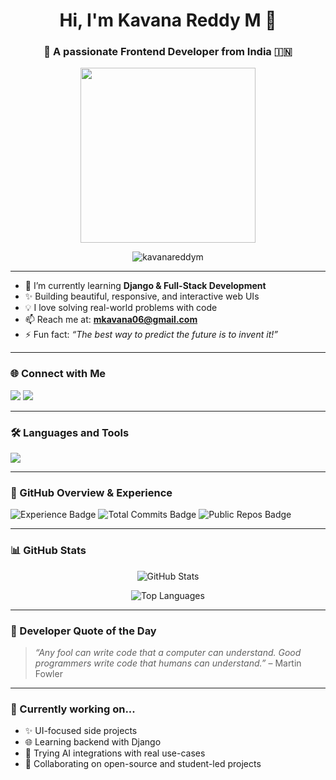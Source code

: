 <h1 align="center">Hi, I'm Kavana Reddy M 👋</h1>
<h3 align="center">🚀 A passionate Frontend Developer from India 🇮🇳</h3>

<div align="center">
  <img src="https://media.giphy.com/media/26tn33aiTi1jkl6H6/giphy.gif" width="280"/>
</div>

<p align="center"> 
  <img src="https://komarev.com/ghpvc/?username=kavanareddym&label=Profile%20views&color=0e75b6&style=flat" alt="kavanareddym" />
</p>

---

- 🌱 I’m currently learning **Django & Full-Stack Development**
- ✨ Building beautiful, responsive, and interactive web UIs
- 💡 I love solving real-world problems with code
- 📫 Reach me at: **mkavana06@gmail.com**
- ⚡ Fun fact: _“The best way to predict the future is to invent it!”_

---

### 🌐 Connect with Me
<p align="left">
  <a href="mailto:mkavana06@gmail.com"><img src="https://img.shields.io/badge/Gmail-D14836?style=flat&logo=gmail&logoColor=white"/></a>
  <a href="https://www.linkedin.com/in/kavanareddym"><img src="https://img.shields.io/badge/LinkedIn-0077B5?style=flat&logo=linkedin&logoColor=white"/></a>
</p>

---

### 🛠️ Languages and Tools
<p align="left">
  <img src="https://skillicons.dev/icons?i=html,css,js,python,django,java,mysql,react,figma,bootstrap,c" />
</p>

---

### 📌 GitHub Overview & Experience

<p align="left">
  <img src="https://img.shields.io/badge/Experience-1%2B%20Years-blue?style=flat-square&logo=github" alt="Experience Badge"/>
  <img src="https://img.shields.io/github/commit-activity/y/kavanareddym/kavanareddym?style=flat-square&color=brightgreen" alt="Total Commits Badge"/>
  <img src="https://img.shields.io/badge/Public%20Repos-12-blueviolet?style=flat-square&logo=codeforces" alt="Public Repos Badge"/>
</p>

---

### 📊 GitHub Stats
<p align="center">
  <img src="https://github-readme-stats.vercel.app/api?username=kavanareddym&show_icons=true&theme=github_dark&locale=en&hide=stars,issues,prs,contribs" alt="GitHub Stats" />
</p>
<p align="center">
  <img src="https://github-readme-stats.vercel.app/api/top-langs/?username=kavanareddym&layout=compact&theme=github_dark" alt="Top Languages" />
</p>

---

### 💬 Developer Quote of the Day
> _“Any fool can write code that a computer can understand. Good programmers write code that humans can understand.”_ – Martin Fowler

---

### 🎯 Currently working on...
- ✨ UI-focused side projects  
- 🌐 Learning backend with Django  
- 🧠 Trying AI integrations with real use-cases  
- 🤝 Collaborating on open-source and student-led projects  
